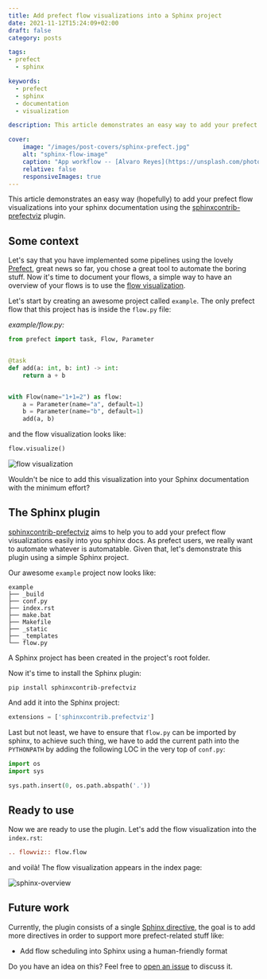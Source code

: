 ```yaml
---
title: Add prefect flow visualizations into a Sphinx project
date: 2021-11-12T15:24:09+02:00
draft: false
category: posts

tags:
- prefect
  - sphinx

keywords:
  - prefect
  - sphinx
  - documentation
  - visualization

description: This article demonstrates an easy way to add your prefect flow visualizations into your sphinx documentation using the `sphinxcontrib-prefectviz` plugin.

cover:
    image: "/images/post-covers/sphinx-prefect.jpg"
    alt: "sphinx-flow-image"
    caption: "App workflow -- [Alvaro Reyes](https://unsplash.com/photos/qWwpHwip31M)"
    relative: false
    responsiveImages: true
---
```


This article demonstrates an easy way (hopefully) to add your prefect flow visualizations into your sphinx documentation
using the [sphinxcontrib-prefectviz][1] plugin.

## Some context

Let's say that you have implemented some pipelines using the lovely [Prefect][2], great news so far, you chose a great
tool to automate the boring stuff. Now it's time to document your flows, a simple way to have an overview of your flows
is to use the [flow visualization][3].

Let's start by creating an awesome project called `example`. The only prefect flow that this project has is inside the
`flow.py` file:

*example/flow.py:*

```python
from prefect import task, Flow, Parameter


@task
def add(a: int, b: int) -> int:
    return a + b


with Flow(name="1+1=2") as flow:
    a = Parameter(name="a", default=1)
    b = Parameter(name="b", default=1)
    add(a, b)
```

and the flow visualization looks like:

```python
flow.visualize()
```

![flow visualization][4]

Wouldn't be nice to add this visualization into your Sphinx documentation with the minimum effort?

## The Sphinx plugin

[sphinxcontrib-prefectviz][1] aims to help you to add your prefect flow visualizations easily into you sphinx docs. As
prefect users, we really want to automate whatever is automatable. Given that, let's demonstrate this plugin using a
simple Sphinx project.

Our awesome `example` project now looks like:

```
example
├── _build
├── conf.py
├── index.rst
├── make.bat
├── Makefile
├── _static
├── _templates
└── flow.py
```

A Sphinx project has been created in the project's root folder.

Now it's time to install the Sphinx plugin:

```shell
pip install sphinxcontrib-prefectviz
```

And add it into the Sphinx project:

```python
extensions = ['sphinxcontrib.prefectviz']
```

Last but not least, we have to ensure that `flow.py` can be imported by sphinx, to achieve such thing, we have to add
the current path into the `PYTHONPATH` by adding the following LOC in the very top of `conf.py`:

```python
import os
import sys

sys.path.insert(0, os.path.abspath('.'))
```

## Ready to use

Now we are ready to use the plugin. Let's add the flow visualization into the `index.rst`:

```rst
.. flowviz:: flow.flow
```

and voilà! The flow visualization appears in the index page:

![sphinx-overview][5]

## Future work

Currently, the plugin consists of a single [Sphinx directive][6], the goal is to add more directives in order to support
more prefect-related stuff like:

- Add flow scheduling into Sphinx using a human-friendly format

Do you have an idea on this? Feel free to [open an issue][7] to discuss it.

[1]: https://github.com/sphinx-contrib/prefectviz

[2]: https://www.prefect.io/

[3]: https://docs.prefect.io/core/advanced_tutorials/visualization.html

[4]: /prefect-sphinx/flow-viz.png

[5]: /prefect-sphinx/sphinx-overview.png

[6]: https://www.sphinx-doc.org/en/master/usage/restructuredtext/directives.html

[7]: https://github.com/sphinx-contrib/prefectviz/issues
